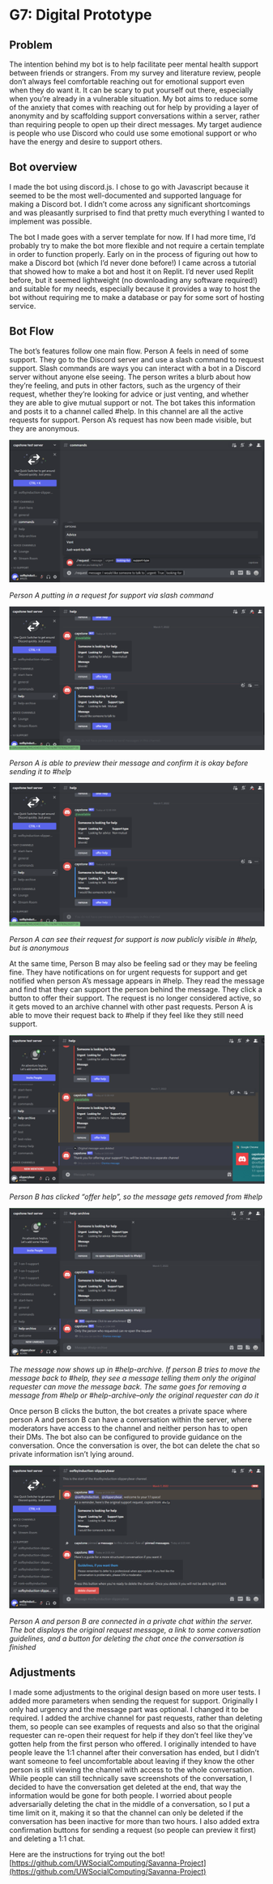 # G7: Digital Prototype
## Problem

The intention behind my bot is to help facilitate peer mental health support between friends or strangers. From my survey and literature review, people don’t always feel comfortable reaching out for emotional support even when they do want it. It can be scary to put yourself out there, especially when you’re already in a vulnerable situation. My bot aims to reduce some of the anxiety that comes with reaching out for help by providing a layer of anonymity and by scaffolding support conversations within a server, rather than requiring people to open up their direct messages. My target audience is people who use Discord who could use some emotional support or who have the energy and desire to support others.

## Bot overview

I made the bot using discord.js. I chose to go with Javascript because it seemed to be the most well-documented and supported language for making a Discord bot. I didn’t come across any significant shortcomings and was pleasantly surprised to find that pretty much everything I wanted to implement was possible. 

The bot I made goes with a server template for now. If I had more time, I’d probably try to make the bot more flexible and not require a certain template in order to function properly. Early on in the process of figuring out how to make a Discord bot (which I’d never done before!) I came across a tutorial that showed how to make a bot and host it on Replit. I’d never used Replit before, but it seemed lightweight (no downloading any software required!) and suitable for my needs, especially because it provides a way to host the bot without requiring me to make a database or pay for some sort of hosting service. 

## Bot Flow

The bot’s features follow one main flow. Person A feels in need of some support. They go to the Discord server and use a slash command to request support. Slash commands are ways you can interact with a bot in a Discord server without anyone else seeing. The person writes a blurb about how they’re feeling, and puts in other factors, such as the urgency of their request, whether they’re looking for advice or just venting, and whether they are able to give mutual support or not. The bot takes this information and posts it to a channel called #help. In this channel are all the active requests for support. Person A’s request has now been made visible, but they are anonymous. 

![Screenshot from Discord prototype](img/G7_1.png)

_Person A putting in a request for support via slash command_

![Screenshot from Discord prototype](img/G7_3.png)

_Person A is able to preview their message and confirm it is okay before sending it to #help_

![Screenshot from Discord prototype](img/G7_3.png)

_Person A can see their request for support is now publicly visible in #help, but is anonymous_

At the same time, Person B may also be feeling sad or they may be feeling fine. They have notifications on for urgent requests for support and get notified when person A’s message appears in #help. They read the message and find that they can support the person behind the message. They click a button to offer their support. The request is no longer considered active, so it gets moved to an archive channel with other past requests. Person A is able to move their request back to #help if they feel like they still need support. 

![Screenshot from Discord prototype](img/G7_4.png)

_Person B has clicked “offer help”, so the message gets removed from #help_

![Screenshot from Discord prototype](img/G7_5.png)

_The message now shows up in #help-archive. If person B tries to move the message back to #help, they see a message telling them only the original requester can move the message back. The same goes for removing a message from #help or #help-archive–only the original requester can do it_

Once person B clicks the button, the bot creates a private space where person A and person B can have a conversation within the server, where moderators have access to the channel and neither person has to open their DMs. The bot also can be configured to provide guidance on the conversation. Once the conversation is over, the bot can delete the chat so private information isn’t lying around. 

![Screenshot from Discord prototype](img/G7_6.png)

_Person A and person B are connected in a private chat within the server. The bot displays the original request message, a link to some conversation guidelines, and a button for deleting the chat once the conversation is finished_

## Adjustments

I made some adjustments to the original design based on more user tests. I added more parameters when sending the request for support. Originally I only had urgency and the message part was optional. I changed it to be required. I added the archive channel for past requests, rather than deleting them, so people can see examples of requests and also so that the original requester can re-open their request for help if they don’t feel like they’ve gotten help from the first person who offered. I originally intended to have people leave the 1:1 channel after their conversation has ended, but I didn’t want someone to feel uncomfortable about leaving if they know the other person is still viewing the channel with access to the whole conversation. While people can still technically save screenshots of the conversation, I decided to have the conversation get deleted at the end, that way the information would be gone for both people. I worried about people adversarially deleting the chat in the middle of a conversation, so I put a time limit on it, making it so that the channel can only be deleted if the conversation has been inactive for more than two hours. I also added extra confirmation buttons for sending a request (so people can preview it first) and deleting a 1:1 chat.

Here are the instructions for trying out the bot! [https://github.com/UWSocialComputing/Savanna-Project](https://github.com/UWSocialComputing/Savanna-Project) 


